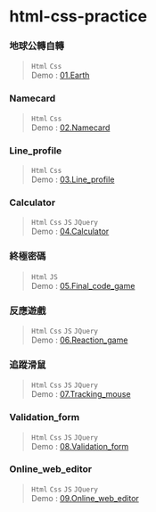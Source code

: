 # html-css-practice
### 地球公轉自轉
> `Html` `Css`  
> Demo : [01.Earth](https://ykliu0213.github.io/html-css-practice/01.Earth/index.html)

### Namecard
> `Html` `Css`  
> Demo : [02.Namecard](https://ykliu0213.github.io/html-css-practice/02.Namecard/index.html)

### Line_profile
> `Html` `Css`  
> Demo : [03.Line_profile](https://ykliu0213.github.io/html-css-practice/03.Line_profile/index.html)

### Calculator
> `Html` `Css` `JS` `JQuery`  
> Demo : [04.Calculator](https://ykliu0213.github.io/html-css-practice/04.Calculator/index.html)

### 終極密碼
> `Html` `JS`  
> Demo : [05.Final_code_game](https://ykliu0213.github.io/html-css-practice/05.Final_code_game/index.html)

### 反應遊戲
> `Html` `Css` `JS` `JQuery`  
> Demo : [06.Reaction_game](https://ykliu0213.github.io/html-css-practice/06.Reaction_game/index.html)


### 追蹤滑鼠
> `Html` `Css` `JS` `JQuery`  
> Demo : [07.Tracking_mouse](https://ykliu0213.github.io/html-css-practice/07.Tracking_mouse/index.html)

### Validation_form
> `Html` `Css` `JS` `JQuery`  
> Demo : [08.Validation_form](https://ykliu0213.github.io/html-css-practice/08.Validation_form/index.html)

### Online_web_editor
> `Html` `Css` `JS` `JQuery`  
> Demo : [09.Online_web_editor](https://ykliu0213.github.io/html-css-practice/09.Online_web_editor/index.html)
